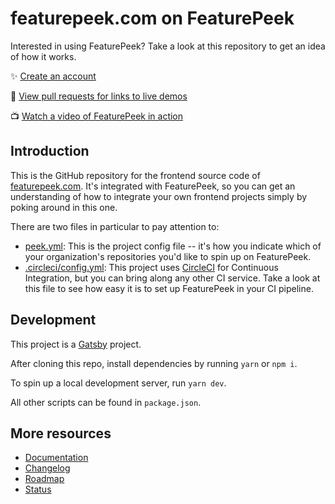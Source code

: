 # featurepeek.com on FeaturePeek

Interested in using FeaturePeek? Take a look at this repository to get an idea of how it works.

✨ [Create an account](https://dashboard.featurepeek.com)

🔮 [View pull requests for links to live demos](https://github.com/featurepeek/marketing-website/pulls)

📺 [Watch a video of FeaturePeek in action](https://www.youtube.com/watch?v=14UwLG1jQwU)

## Introduction

This is the GitHub repository for the frontend source code of [featurepeek.com](https://featurepeek.com). It's integrated with FeaturePeek, so you can get an understanding of how to integrate your own frontend projects simply by poking around in this one. 

There are two files in particular to pay attention to:

- [peek.yml](https://github.com/featurepeek/marketing-website/blob/dev/peek.yml): This is the project config file -- it's how you indicate which of your organization's repositories you'd like to spin up on FeaturePeek. 
- [.circleci/config.yml](https://github.com/featurepeek/marketing-website/blob/dev/.circleci/config.yml#L71): This project uses [CircleCI](https://circleci.com) for Continuous Integration, but you can bring along any other CI service. Take a look at this file to see how easy it is to set up FeaturePeek in your CI pipeline. 

## Development

This project is a [Gatsby](http://gatsbyjs.org) project. 

After cloning this repo, install dependencies by running `yarn` or `npm i`. 

To spin up a local development server, run `yarn dev`. 

All other scripts can be found in `package.json`.

## More resources

- [Documentation](https://docs.featurepeek.com/)
- [Changelog](https://headwayapp.co/featurepeek-changelog)
- [Roadmap](https://trello.com/b/KlPuYOCp/featurepeek-public-roadmap)
- [Status](https://updown.io/ratp)
